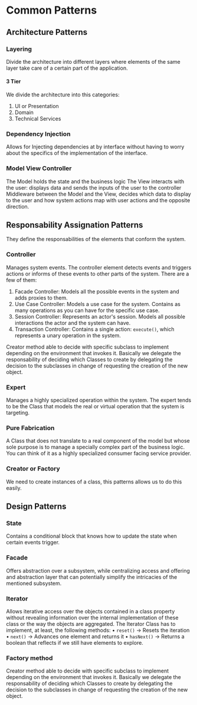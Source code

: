 # Common Patterns

## Architecture Patterns

### Layering
Divide the architecture into different layers where elements of the same layer take care of a certain part of the application.

#### 3 Tier
We divide the architecture into this categories:
1. UI or Presentation
1. Domain
1. Technical Services

### Dependency Injection
Allows for Injecting dependencies at by interface without having to worry about the specifics of the implementation of the interface.

### Model View Controller
The Model holds the state and the business logic
The View interacts with the user: displays data and sends the inputs of the user to the controller
Middleware between the Model and the View, decides which data to display to the user and how system actions map with user actions and the opposite direction.

## Responsability Assignation Patterns
They define the responsabilities of the elements that conform the system.

### Controller
Manages system events. The controller element detects events and triggers actions or informs of these events to other parts of the system. There are a few of them:
1. Facade Controller: Models all the possible events in the system and adds proxies to them.
1. Use Case Controller: Models a use case for the system. Contains as many operations as you can have for the specific use case.
1. Session Controller: Represents an actor's session. Models all possible interactions the actor and the system can have.
1. Transaction Controller: Contains a single action: `execute()`, which represents a unary operation in the system.

Creator method able to decide with specific subclass to implement depending on the environment that invokes it. Basically we delegate the responsability of deciding which Classes to create by delegating the decision to the subclasses in change of requesting the creation of the new object.
### Expert
Manages a highly specialized operation within the system. The expert tends to be the Class that models the real or virtual operation that the system is targeting.

### Pure Fabrication
A Class that does not translate to a real component of the model but whose sole purpose is to manage a specially complex part of the business logic. You can think of it as a highly specialized consumer facing service provider.

### Creator or Factory
We need to create instances of a class, this patterns allows us to do this easily.

## Design Patterns

### State
Contains a conditional block that knows how to update the state when certain events trigger.

### Facade
Offers abstraction over a subsystem, while centralizing access and offering and abstraction layer that can potentially simplify the intricacies of the mentioned subsystem.

### Iterator
Allows iterative access over the objects contained in a class property without revealing information over the internal implementation of these class or the way the objects are aggregated.
The Iterator Class has to implement, at least, the following methods:
• `reset()` -> Resets the iteration
• `next()` -> Advances one element and returns it
• `hasNext()` -> Returns a boolean that reflects if we still have elements to explore.

### Factory method
Creator method able to decide with specific subclass to implement depending on the environment that invokes it. Basically we delegate the responsability of deciding which Classes to create by delegating the decision to the subclasses in change of requesting the creation of the new object.